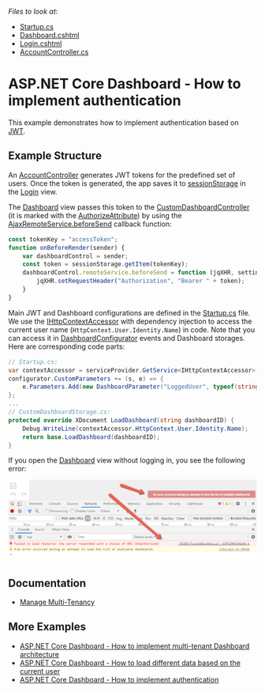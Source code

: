 <!-- default file list -->
*Files to look at*:

* [Startup.cs](./CS/Startup.cs)
* [Dashboard.cshtml](./CS/Views/Home/Dashboard.cshtml)
* [Login.cshtml](./CS/Views/Home/Login.cshtml)
* [AccountController.cs](./CS/Controllers/AccountController.cs)
<!-- default file list end -->

# ASP.NET Core Dashboard - How to implement authentication

This example demonstrates how to implement authentication based on [JWT](https://developer.okta.com/blog/2018/03/23/token-authentication-aspnetcore-complete-guide).

## Example Structure

An [AccountController](CS/Controllers/AccountController.cs) generates JWT tokens for the predefined set of users. Once the token is generated, the app saves it to [sessionStorage](https://www.w3schools.com/jsref/prop_win_sessionstorage.asp) in the [Login](CS/Views/Home/Login.cshtml) view.

The [Dashboard](CS/Views/Home/Dashboard.cshtml) view passes this token to the [CustomDashboardController](CS/Controllers/CustomDashboardController.cs) (it is marked with the [AuthorizeAttribute](https://docs.microsoft.com/en-us/dotnet/api/microsoft.aspnetcore.authorization.authorizeattribute?view=aspnetcore-3.1)) by using the [AjaxRemoteService.beforeSend](https://docs.devexpress.com/Dashboard/js-DevExpress.Dashboard.AjaxRemoteService?p=netframework#js_devexpress_dashboard_ajaxremoteservice_beforesend) callback function:

```js
const tokenKey = "accessToken";
function onBeforeRender(sender) {
    var dashboardControl = sender;
    const token = sessionStorage.getItem(tokenKey);
    dashboardControl.remoteService.beforeSend = function (jqXHR, settings) {
        jqXHR.setRequestHeader("Authorization", "Bearer " + token);
    }
}
```

Main JWT and Dashboard configurations are defined in the [Startup.cs](CS/Startup.cs) file. We use the [IHttpContextAccessor](https://docs.microsoft.com/en-us/aspnet/core/fundamentals/http-context?view=aspnetcore-3.0) with dependency injection to access the current user name (`HttpContext.User.Identity.Name`) in code. Note that you can access it in [DashboardConfigurator](https://docs.devexpress.com/Dashboard/DevExpress.DashboardWeb.DashboardConfigurator?p=netframework) events and Dashboard storages. Here are corresponding code parts:

```cs
// Startup.cs:
var contextAccessor = serviceProvider.GetService<IHttpContextAccessor>();
configurator.CustomParameters += (s, e) => {
    e.Parameters.Add(new DashboardParameter("LoggedUser", typeof(string), contextAccessor.HttpContext.User.Identity.Name));
};
...
// CustomDashboardStorage.cs:
protected override XDocument LoadDashboard(string dashboardID) {
    Debug.WriteLine(сontextAccessor.HttpContext.User.Identity.Name);
    return base.LoadDashboard(dashboardID);
}
```

If you open the [Dashboard](CS/Views/Home/Dashboard.cshtml) view without logging in, you see the following error:

![](img/auth_error.png)

## Documentation

- [Manage Multi-Tenancy](https://docs.devexpress.com/Dashboard/402924/web-dashboard/dashboard-backend/manage-multi-tenancy)

## More Examples

- [ASP.NET Core Dashboard - How to implement multi-tenant Dashboard architecture](https://github.com/DevExpress-Examples/DashboardUserBasedAspNetCore)
- [ASP.NET Core Dashboard - How to load different data based on the current user](https://github.com/DevExpress-Examples/DashboardDifferentUserDataAspNetCore)
- [ASP.NET Core Dashboard - How to implement authentication](https://github.com/DevExpress-Examples/ASPNET-Core-Dashboard-Authentication)
